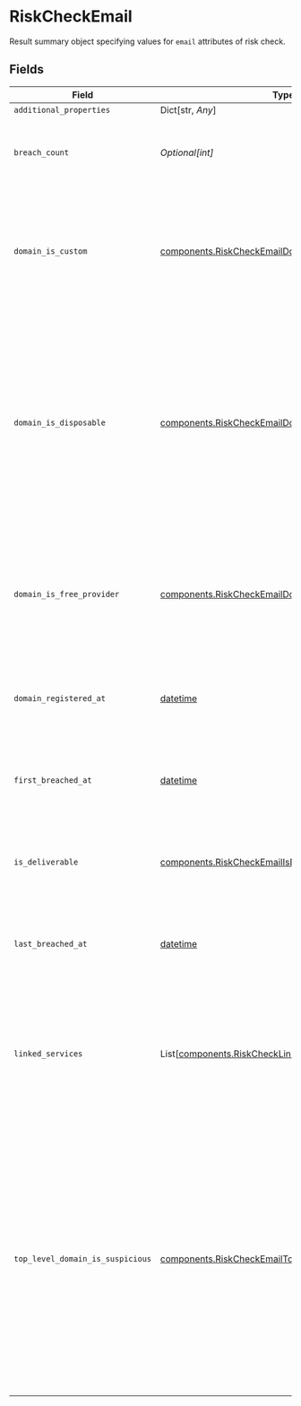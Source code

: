 # RiskCheckEmail

Result summary object specifying values for `email` attributes of risk check.


## Fields

| Field                                                                                                                                                                                                                               | Type                                                                                                                                                                                                                                | Required                                                                                                                                                                                                                            | Description                                                                                                                                                                                                                         | Example                                                                                                                                                                                                                             |
| ----------------------------------------------------------------------------------------------------------------------------------------------------------------------------------------------------------------------------------- | ----------------------------------------------------------------------------------------------------------------------------------------------------------------------------------------------------------------------------------- | ----------------------------------------------------------------------------------------------------------------------------------------------------------------------------------------------------------------------------------- | ----------------------------------------------------------------------------------------------------------------------------------------------------------------------------------------------------------------------------------- | ----------------------------------------------------------------------------------------------------------------------------------------------------------------------------------------------------------------------------------- |
| `additional_properties`                                                                                                                                                                                                             | Dict[str, *Any*]                                                                                                                                                                                                                    | :heavy_minus_sign:                                                                                                                                                                                                                  | N/A                                                                                                                                                                                                                                 |                                                                                                                                                                                                                                     |
| `breach_count`                                                                                                                                                                                                                      | *Optional[int]*                                                                                                                                                                                                                     | :heavy_check_mark:                                                                                                                                                                                                                  | Count of all known breaches of this email address if known.                                                                                                                                                                         | 1                                                                                                                                                                                                                                   |
| `domain_is_custom`                                                                                                                                                                                                                  | [components.RiskCheckEmailDomainIsCustom](../../models/components/riskcheckemaildomainiscustom.md)                                                                                                                                  | :heavy_check_mark:                                                                                                                                                                                                                  | Indicates whether the email address domain is custom if known, i.e. a company domain and not free or disposable.                                                                                                                    | yes                                                                                                                                                                                                                                 |
| `domain_is_disposable`                                                                                                                                                                                                              | [components.RiskCheckEmailDomainIsDisposable](../../models/components/riskcheckemaildomainisdisposable.md)                                                                                                                          | :heavy_check_mark:                                                                                                                                                                                                                  | Indicates whether the email domain is listed as disposable if known. Disposable domains are often used to create email addresses that are part of a fake set of user details.                                                       | yes                                                                                                                                                                                                                                 |
| `domain_is_free_provider`                                                                                                                                                                                                           | [components.RiskCheckEmailDomainIsFreeProvider](../../models/components/riskcheckemaildomainisfreeprovider.md)                                                                                                                      | :heavy_check_mark:                                                                                                                                                                                                                  | Indicates whether the email address domain is a free provider such as Gmail or Hotmail if known.                                                                                                                                    | yes                                                                                                                                                                                                                                 |
| `domain_registered_at`                                                                                                                                                                                                              | [datetime](https://docs.python.org/3/library/datetime.html#datetime-objects)                                                                                                                                                        | :heavy_check_mark:                                                                                                                                                                                                                  | A date in the format YYYY-MM-DD (RFC 3339 Section 5.6).                                                                                                                                                                             | 1990-05-29                                                                                                                                                                                                                          |
| `first_breached_at`                                                                                                                                                                                                                 | [datetime](https://docs.python.org/3/library/datetime.html#datetime-objects)                                                                                                                                                        | :heavy_check_mark:                                                                                                                                                                                                                  | A date in the format YYYY-MM-DD (RFC 3339 Section 5.6).                                                                                                                                                                             | 1990-05-29                                                                                                                                                                                                                          |
| `is_deliverable`                                                                                                                                                                                                                    | [components.RiskCheckEmailIsDeliverableStatus](../../models/components/riskcheckemailisdeliverablestatus.md)                                                                                                                        | :heavy_check_mark:                                                                                                                                                                                                                  | SMTP-MX check to confirm the email address exists if known.                                                                                                                                                                         | yes                                                                                                                                                                                                                                 |
| `last_breached_at`                                                                                                                                                                                                                  | [datetime](https://docs.python.org/3/library/datetime.html#datetime-objects)                                                                                                                                                        | :heavy_check_mark:                                                                                                                                                                                                                  | A date in the format YYYY-MM-DD (RFC 3339 Section 5.6).                                                                                                                                                                             | 1990-05-29                                                                                                                                                                                                                          |
| `linked_services`                                                                                                                                                                                                                   | List[[components.RiskCheckLinkedService](../../models/components/riskchecklinkedservice.md)]                                                                                                                                        | :heavy_check_mark:                                                                                                                                                                                                                  | A list of online services where this email address has been detected to have accounts or other activity.                                                                                                                            | facebook                                                                                                                                                                                                                            |
| `top_level_domain_is_suspicious`                                                                                                                                                                                                    | [components.RiskCheckEmailTopLevelDomainIsSuspicious](../../models/components/riskcheckemailtopleveldomainissuspicious.md)                                                                                                          | :heavy_check_mark:                                                                                                                                                                                                                  | Indicates whether the email address top level domain, which is the last part of the domain, is fraudulent or risky if known. In most cases, a suspicious top level domain is also associated with a disposable or high-risk domain. | yes                                                                                                                                                                                                                                 |